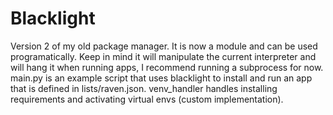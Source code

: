 # Blacklight
Version 2 of my old package manager. It is now a module and can be used programatically. Keep in mind it will manipulate the current interpreter and will hang it when running apps, I recommend running a subprocess for now. main.py is an example script that uses blacklight to install and run an app that is defined in lists/raven.json. venv_handler handles installing requirements and activating virtual envs (custom implementation).